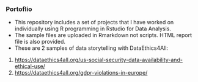 ### Portoflio
- This repository includes a set of projects that I have worked on individually using R programming in Rstudio for Data Analysis.
- The sample files are uploaded in Rmarkdown not scripts. HTML report file is also provided.
- These are 2 samples of data storytelling with DataEthics4All:
1. https://dataethics4all.org/us-social-security-data-availability-and-ethical-use/
2. https://dataethics4all.org/gdpr-violations-in-europe/
